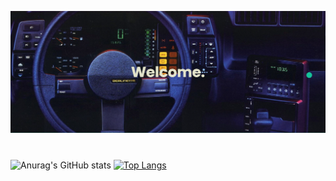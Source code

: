 ![alt text](https://github.com/achmadmahathirps/achmadmahathirps/blob/main/banner.png?raw=true)
#
![Anurag's GitHub stats](https://github-readme-stats.vercel.app/api?username=achmadmahathirps&show_icons=true&theme=tokyonight)
[![Top Langs](https://github-readme-stats.vercel.app/api/top-langs/?username=achmadmahathirps&theme=tokyonight&layout=compact)](https://github.com/anuraghazra/github-readme-stats)

<!--
**achmadmahathirps/achmadmahathirps** is a ✨ _special_ ✨ repository because its `README.md` (this file) appears on your GitHub profile.

Here are some ideas to get you started:

- 🔭 I’m currently working on ...
- 🌱 I’m currently learning ...
- 👯 I’m looking to collaborate on ...
- 🤔 I’m looking for help with ...
- 💬 Ask me about ...
- 📫 How to reach me: ...
- 😄 Pronouns: ...
- ⚡ Fun fact: ...
-->
